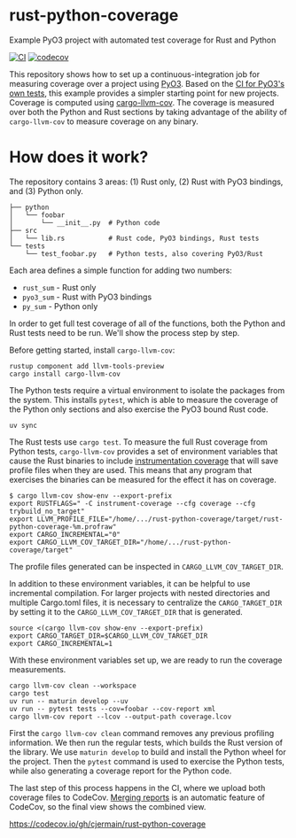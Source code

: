 # rust-python-coverage
Example PyO3 project with automated test coverage for Rust and Python

[![CI](https://github.com/cjermain/rust-python-coverage/actions/workflows/CI.yml/badge.svg)](https://github.com/cjermain/rust-python-coverage/actions/workflows/CI.yml)
[![codecov](https://codecov.io/gh/cjermain/rust-python-coverage/branch/main/graph/badge.svg?token=NWHDJ22L8I)](https://codecov.io/gh/cjermain/rust-python-coverage)

This repository shows how to set up a continuous-integration job for measuring
coverage over a project using [PyO3](https://github.com/PyO3/pyo3). Based on
the [CI for PyO3's own tests](https://github.com/PyO3/pyo3/blob/main/.github/workflows/ci.yml#L306),
this example provides a simpler starting point for new projects. Coverage is
computed using [cargo-llvm-cov](https://github.com/taiki-e/cargo-llvm-cov). The
coverage is measured over both the Python and Rust sections by taking advantage
of the ability of `cargo-llvm-cov` to measure coverage on any binary.

# How does it work?

The repository contains 3 areas: (1) Rust only, (2) Rust with PyO3 bindings, and
(3) Python only.

```
├── python
│   └── foobar
│       └── __init__.py  # Python code
├── src
│   └── lib.rs           # Rust code, PyO3 bindings, Rust tests
└── tests
    └── test_foobar.py   # Python tests, also covering PyO3/Rust
```

Each area defines a simple function for adding two numbers:

* `rust_sum` - Rust only
* `pyo3_sum` - Rust with PyO3 bindings
* `py_sum` - Python only

In order to get full test coverage of all of the functions, both the Python
and Rust tests need to be run. We'll show the process step by step.

Before getting started, install `cargo-llvm-cov`:

```
rustup component add llvm-tools-preview
cargo install cargo-llvm-cov
```

The Python tests require a virtual environment to isolate the packages from the
system. This installs `pytest`, which is able to measure the coverage of the
Python only sections and also exercise the PyO3 bound Rust code.

```
uv sync
```

The Rust tests use `cargo test`. To measure the full Rust coverage from Python
tests, `cargo-llvm-cov` provides a set of environment variables that cause the
Rust binaries to include [instrumentation coverage](https://doc.rust-lang.org/stable/rustc/instrument-coverage.html)
that will save profile files when they are used. This means that any program
that exercises the binaries can be measured for the effect it has on coverage.

```
$ cargo llvm-cov show-env --export-prefix
export RUSTFLAGS=" -C instrument-coverage --cfg coverage --cfg trybuild_no_target"
export LLVM_PROFILE_FILE="/home/.../rust-python-coverage/target/rust-python-coverage-%m.profraw"
export CARGO_INCREMENTAL="0"
export CARGO_LLVM_COV_TARGET_DIR="/home/.../rust-python-coverage/target"
```

The profile files generated can be inspected in `CARGO_LLVM_COV_TARGET_DIR`.

In addition to these environment variables, it can be helpful to use incremental
compilation. For larger projects with nested directories and multiple Cargo.toml
files, it is necessary to centralize the `CARGO_TARGET_DIR` by setting it to the
`CARGO_LLVM_COV_TARGET_DIR` that is generated.

```
source <(cargo llvm-cov show-env --export-prefix)
export CARGO_TARGET_DIR=$CARGO_LLVM_COV_TARGET_DIR
export CARGO_INCREMENTAL=1
```

With these environment variables set up, we are ready to run the coverage
measurements.

```
cargo llvm-cov clean --workspace
cargo test
uv run -- maturin develop --uv
uv run -- pytest tests --cov=foobar --cov-report xml
cargo llvm-cov report --lcov --output-path coverage.lcov
```

First the `cargo llvm-cov clean` command removes any previous profiling
information. We then run the regular tests, which builds the Rust version
of the library. We use `maturin develop` to build and install the Python
wheel for the project. Then the `pytest` command is used to exercise the
Python tests, while also generating a coverage report for the Python code.

The last step of this process happens in the CI, where we upload both coverage
files to CodeCov. [Merging reports](https://docs.codecov.com/docs/merging-reports)
is an automatic feature of CodeCov, so the final view shows the combined view.

https://codecov.io/gh/cjermain/rust-python-coverage
